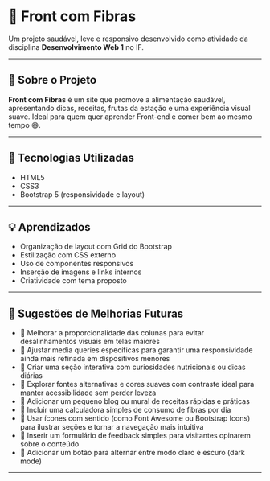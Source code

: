 # 🥦 Front com Fibras

Um projeto saudável, leve e responsivo desenvolvido como atividade da disciplina **Desenvolvimento Web 1** no IF.

---

## 🍏 Sobre o Projeto

**Front com Fibras** é um site que promove a alimentação saudável, apresentando dicas, receitas, frutas da estação e uma experiência visual suave. Ideal para quem quer aprender Front-end e comer bem ao mesmo tempo 😄.

---

## 🚀 Tecnologias Utilizadas

- HTML5  
- CSS3  
- Bootstrap 5 (responsividade e layout)

---

## 💡 Aprendizados

- Organização de layout com Grid do Bootstrap  
- Estilização com CSS externo  
- Uso de componentes responsivos  
- Inserção de imagens e links internos  
- Criatividade com tema proposto

---

## 🔧 Sugestões de Melhorias Futuras

- 🔄 Melhorar a proporcionalidade das colunas para evitar desalinhamentos visuais em telas maiores  
- 📱 Ajustar media queries específicas para garantir uma responsividade ainda mais refinada em dispositivos menores  
- 🧠 Criar uma seção interativa com curiosidades nutricionais ou dicas diárias  
- 🎨 Explorar fontes alternativas e cores suaves com contraste ideal para manter acessibilidade sem perder leveza  
- 📝 Adicionar um pequeno blog ou mural de receitas rápidas e práticas  
- 🧪 Incluir uma calculadora simples de consumo de fibras por dia  
- 🧩 Usar ícones com sentido (como Font Awesome ou Bootstrap Icons) para ilustrar seções e tornar a navegação mais intuitiva  
- 💬 Inserir um formulário de feedback simples para visitantes opinarem sobre o conteúdo  
- 🌙 Adicionar um botão para alternar entre modo claro e escuro (dark mode)  
---



